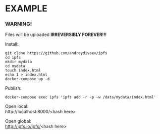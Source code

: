 # EXAMPLE

### WARNING!
Files will be uploaded **IRREVERSIBLY FOREVER!!!**

Install:

    git clone https://github.com/andreydiveev/ipfs
    cd ipfs
    mkdir mydata
    cd mydata
    touch index.html
    echo 1 > index.html
    docker-compose up -d

Publish:

    docker-compose exec ipfs 'ipfs add -r -p -w /data/mydata/index.html'

Open local:<br>
http://localhost:8000/<hash here\><br>

Open global:<br>
http://ipfs.io/ipfs/<hash here\>

    
